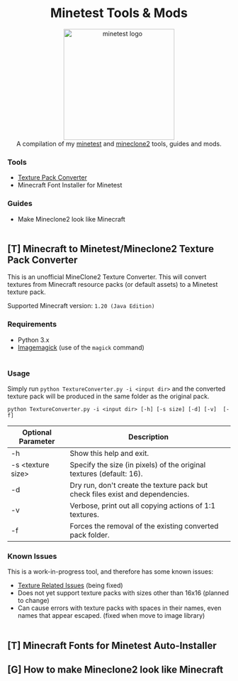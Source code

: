 <h1 align="center"> Minetest Tools & Mods </h1>
<p align="center">
    <img src="https://upload.wikimedia.org/wikipedia/commons/thumb/a/a4/Minetest_logo.svg/1200px-Minetest_logo.svg.png" alt="minetest logo" width="250"/>
 <br>
    A compilation of my <a href="https://github.com/minetest/minetest">minetest</a> and <a href="https://git.minetest.land/MineClone2/MineClone2">mineclone2</a> tools, guides and mods.
</p>

### Tools
 - [Texture Pack Converter](#t-minecraft-to-minetestmineclone2-texture-pack-converter)
 - Minecraft Font Installer for Minetest
### Guides
 - Make Mineclone2 look like Minecraft
<br><br>

## [T] Minecraft to Minetest/Mineclone2 Texture Pack Converter
This is an unofficial MineClone2 Texture Converter. This will convert textures from Minecraft resource packs (or default assets) to a Minetest texture pack.

Supported Minecraft version: `1.20 (Java Edition)`
### Requirements
- Python 3.x
- [Imagemagick](https://imagemagick.org/script/download.php#windows) (use of the `magick` command)
<br><br>

### Usage
Simply run `python TextureConverter.py -i <input dir>` and the converted texture pack will be produced in the same folder as the original pack.

`python TextureConverter.py -i <input dir> [-h] [-s size] [-d] [-v]  [-f]`

|Optional Parameter|Description|
|--|--|
|-h|Show this help and exit.|
|-s \<texture size>|Specify the size (in pixels) of the original textures (default: 16).|
|-d|Dry run, don't create the texture pack but check files exist and dependencies.|
|-v|Verbose, print out all copying actions of 1:1 textures.|
|-f|Forces the removal of the existing converted pack folder.|

### Known Issues
This is a work-in-progress tool, and therefore has some known issues:
- [Texture Related Issues](https://github.com/Kilometres/Minetest/projects?query=is%3Aopen) (being fixed)
- Does not yet support texture packs with sizes other than 16x16 (planned to change)
- Can cause errors with texture packs with spaces in their names, even names that appear escaped. (fixed when move to image library)
<br><br>

## [T] Minecraft Fonts for Minetest Auto-Installer

## [G] How to make Mineclone2 look like Minecraft
